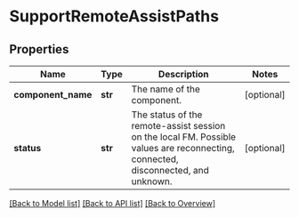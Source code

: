 # SupportRemoteAssistPaths

## Properties
Name | Type | Description | Notes
------------ | ------------- | ------------- | -------------
**component_name** | **str** | The name of the component. | [optional] 
**status** | **str** | The status of the remote-assist session on the local FM. Possible values are reconnecting, connected, disconnected, and unknown. | [optional] 

[[Back to Model list]](index.md#documentation-for-models) [[Back to API list]](index.md#endpoint-properties) [[Back to Overview]](index.md)


